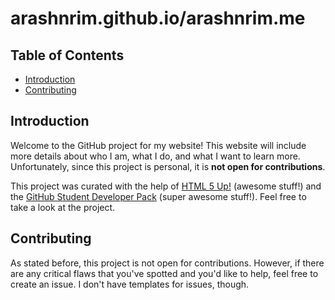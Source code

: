 # arashnrim.github.io/arashnrim.me

## Table of Contents
- [Introduction](#introduction)
- [Contributing](#contributing)

## Introduction
Welcome to the GitHub project for my website! This website will include more details about who I am, what I do, and what I want to learn more. Unfortunately, since this project is personal, it is **not open for contributions**.

This project was curated with the help of [HTML 5 Up!](https://html5up.net/) (awesome stuff!) and the [GitHub Student Developer Pack](https://education.github.com/pack) (super awesome stuff!). Feel free to take a look at the project.

## Contributing
As stated before, this project is not open for contributions. However, if there are any critical flaws that you've spotted and you'd like to help, feel free to create an issue. I don't have templates for issues, though.